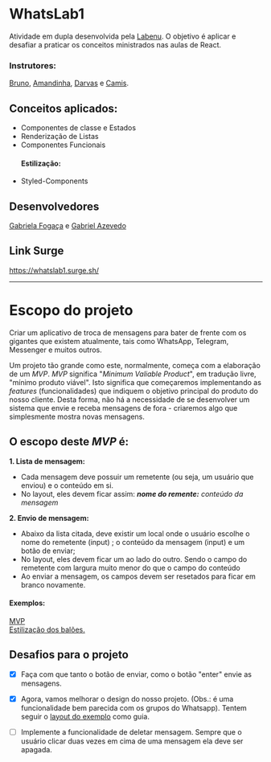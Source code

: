 # WhatsLab1
Atividade em dupla desenvolvida pela [Labenu](https://www.labenu.com.br/). 
O objetivo é aplicar e desafiar a praticar os conceitos ministrados nas aulas de React.

### Instrutores:
[Bruno](https://github.com/BrunoMovio), [Amandinha](https://github.com/amandarangel/), [Darvas](https://github.com/pdarvas/) e [Camis](https://github.com/monteirocamis/).

## Conceitos aplicados:
-  Componentes de classe e Estados
-  Renderização de Listas
- Componentes Funcionais
	#### Estilização:
- Styled-Components

## Desenvolvedores 
[Gabriela Fogaça](https://github.com/Fogabi) e 
[Gabriel Azevedo](https://github.com/gabazevdo)

## Link Surge

https://whatslab1.surge.sh/


---
# Escopo do projeto
Criar um aplicativo de troca de mensagens para bater de frente com os gigantes que existem atualmente, tais como WhatsApp, Telegram, Messenger e muitos outros.

Um projeto tão grande como este, normalmente, começa com a elaboração de um _MVP_. _MVP_ significa "_Minimum Valiable Product_", em tradução livre, "mínimo produto viável". Isto significa que começaremos implementando as _features_ (funcionalidades) que indiquem o objetivo principal do produto do nosso cliente. Desta forma, não há a necessidade de se desenvolver um sistema que envie e receba mensagens de fora - criaremos algo que simplesmente mostra novas mensagens.

## O escopo deste _MVP_ é:

**1. **Lista de mensagem:****
 - Cada mensagem deve possuir um remetente (ou seja, um usuário que enviou) e o conteúdo em si.
 - No layout, eles devem ficar assim:
 ***nome do remente:** conteúdo da mensagem*

**2. **Envio de mensagem:****
- Abaixo da lista citada, deve existir um local onde o usuário escolhe o nome do remetente (input) ; o conteúdo da mensagem (input) e um botão de enviar;
- No layout, eles devem ficar um ao lado do outro. Sendo o campo do remetente com largura muito menor do que o campo do conteúdo
- Ao enviar a mensagem, os campos devem ser resetados para ficar em branco novamente.
#### Exemplos:
[MVP](http://whats4-mvp.surge.sh/)  
[Estilização dos balões.](https://www.notion.so/Estilizando-um-bal-o-de-conversa-responsivo-e-bonitinho-9245f28811644abe8d0147d9f686e7f3)


## Desafios para o projeto

 - [X] Faça com que tanto o botão de enviar, como o botão "enter" envie
       as mensagens.
 - [X] Agora, vamos melhorar o design do nosso projeto. 
  (Obs.: é uma funcionalidade bem parecida com os grupos do Whatsapp). Tentem
       seguir o [layout do exemplo](http://whats4-desafio.surge.sh/) como guia.
 - [ ] Implemente a funcionalidade de deletar mensagem. Sempre que o
       usuário clicar duas vezes em cima de uma mensagem ela deve ser
       apagada.


